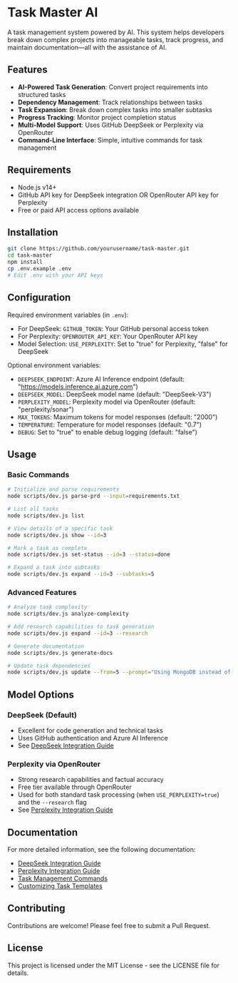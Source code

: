# Task Master AI

A task management system powered by AI. This system helps developers break down complex projects into manageable tasks, track progress, and maintain documentation—all with the assistance of AI.

## Features

- **AI-Powered Task Generation**: Convert project requirements into structured tasks
- **Dependency Management**: Track relationships between tasks
- **Task Expansion**: Break down complex tasks into smaller subtasks
- **Progress Tracking**: Monitor project completion status
- **Multi-Model Support**: Uses GitHub DeepSeek or Perplexity via OpenRouter
- **Command-Line Interface**: Simple, intuitive commands for task management

## Requirements

- Node.js v14+
- GitHub API key for DeepSeek integration OR OpenRouter API key for Perplexity
- Free or paid API access options available

## Installation

```bash
git clone https://github.com/yourusername/task-master.git
cd task-master
npm install
cp .env.example .env
# Edit .env with your API keys
```

## Configuration

Required environment variables (in `.env`):
- For DeepSeek: `GITHUB_TOKEN`: Your GitHub personal access token
- For Perplexity: `OPENROUTER_API_KEY`: Your OpenRouter API key
- Model Selection: `USE_PERPLEXITY`: Set to "true" for Perplexity, "false" for DeepSeek

Optional environment variables:
- `DEEPSEEK_ENDPOINT`: Azure AI Inference endpoint (default: "https://models.inference.ai.azure.com")
- `DEEPSEEK_MODEL`: DeepSeek model name (default: "DeepSeek-V3")
- `PERPLEXITY_MODEL`: Perplexity model via OpenRouter (default: "perplexity/sonar")
- `MAX_TOKENS`: Maximum tokens for model responses (default: "2000")
- `TEMPERATURE`: Temperature for model responses (default: "0.7")
- `DEBUG`: Set to "true" to enable debug logging (default: "false")

## Usage

### Basic Commands

```bash
# Initialize and parse requirements
node scripts/dev.js parse-prd --input=requirements.txt

# List all tasks
node scripts/dev.js list

# View details of a specific task
node scripts/dev.js show --id=3

# Mark a task as complete
node scripts/dev.js set-status --id=3 --status=done

# Expand a task into subtasks
node scripts/dev.js expand --id=3 --subtasks=5
```

### Advanced Features

```bash
# Analyze task complexity
node scripts/dev.js analyze-complexity

# Add research capabilities to task generation
node scripts/dev.js expand --id=3 --research

# Generate documentation
node scripts/dev.js generate-docs

# Update task dependencies
node scripts/dev.js update --from=5 --prompt="Using MongoDB instead of PostgreSQL"
```

## Model Options

### DeepSeek (Default)
- Excellent for code generation and technical tasks
- Uses GitHub authentication and Azure AI Inference
- See [DeepSeek Integration Guide](docs/github-deepseek-setup.md)

### Perplexity via OpenRouter
- Strong research capabilities and factual accuracy
- Free tier available through OpenRouter
- Used for both standard task processing (when `USE_PERPLEXITY=true`) and the `--research` flag
- See [Perplexity Integration Guide](docs/perplexity-setup.md)

## Documentation

For more detailed information, see the following documentation:

- [DeepSeek Integration Guide](docs/github-deepseek-setup.md)
- [Perplexity Integration Guide](docs/perplexity-setup.md)
- [Task Management Commands](docs/commands.md)
- [Customizing Task Templates](docs/templates.md)

## Contributing

Contributions are welcome! Please feel free to submit a Pull Request.

## License

This project is licensed under the MIT License - see the LICENSE file for details.